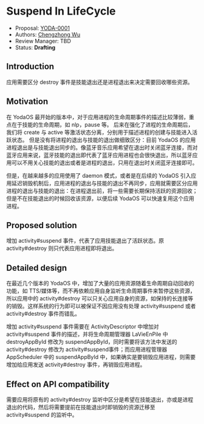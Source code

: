 # Suspend In LifeCycle

* Proposal: [YODA-0001](0001-life-cycle-suspend.md)
* Authors: [Chengzhong Wu](https://github.com/legendecas)
* Review Manager: TBD
* Status: **Drafting**

## Introduction

应用需要区分 destroy 事件是技能退出还是进程退出来决定需要回收哪些资源。

## Motivation

在 YodaOS 最开始的版本中，对于应用进程的生命周期事件的描述比较薄弱，重点在于技能的生命周期，如 nlp，pause 等。
后来在强化了进程的生命周期后，我们将 create 与 active 等激活状态分离，分别用于描述进程的创建与技能进入活跃状态。
但是没有将进程的退出与技能的退出做细致区分：目前 YodaOS 的应用进程退出是与技能退出同步的。像蓝牙音乐应用希望在退出时关闭蓝牙连接，而对蓝牙应用来说，蓝牙技能的退出即代表了蓝牙应用进程也会很快退出，所以蓝牙应用可以不用关心技能的退出或者是进程的退出，只用在退出时关闭蓝牙连接即可。

但是，在越来越多的应用使用了 daemon 模式，或者是在后续的 YodaOS 引入应用延迟销毁机制后，应用进程的退出与技能的退出不再同步，应用就需要区分应用进程的退出与技能的退出：在进程退出前，将一些需要长期保持活跃的资源回收；但是不在技能退出的时候回收该资源，以便后续 YodaOS 可以快速复用这个应用进程。

## Proposed solution

增加 activity#suspend 事件，代表了应用技能退出了活跃状态。原 activity#destroy 则只代表应用进程即将退出。

## Detailed design

在最近几个版本的 YodaOS 中，增加了大量的应用资源随着生命周期自动回收的功能，如 TTS/媒体等，而不再依赖应用自身监听生命周期事件来暂停这些资源，所以应用中的 activity#destroy 可以只关心应用自身的资源，如保持的长连接等的销毁。这样系统的行为即可以被保证不因应用没有处理 activity#suspend 或者 activity#destroy 事件而错乱。

增加 activity#suspend 事件需要在 ActivityDescriptor 中增加对 activity#suspend 事件的描述，并将生命周期管理器 LaVieEnPile 中 destroyAppById 修改为 suspendAppById，同时需要将该方法中发送的 activity#destroy 修改为 activity#suspend事件；而应用进程管理器 AppScheduler 中的 suspendAppById 中，如果确实是要销毁应用进程，则需要增加给应用发送 activity#destroy 事件，再销毁应用进程。

## Effect on API compatibility

需要应用将原有的 activity#destroy 监听中区分是希望在技能退出，亦或是进程退出的代码，然后将需要提前在技能退出时即销毁的资源迁移至 activity#suspend 的监听中。
